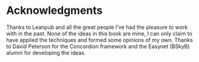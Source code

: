 # Acknowledgments

Thanks to Leanpub and all the great people I've had the pleasure to work with in the past. None of the ideas in this book are mine, I can only claim to have applied the techniques and formed some opinions of my own. Thanks to David Peterson for the Concordion framework and the Easynet (BSkyB) alumni for developing the ideas.
